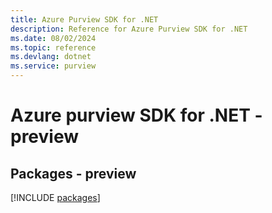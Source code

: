 ```yaml
---
title: Azure Purview SDK for .NET
description: Reference for Azure Purview SDK for .NET
ms.date: 08/02/2024
ms.topic: reference
ms.devlang: dotnet
ms.service: purview
---
```

# Azure purview SDK for .NET - preview
## Packages - preview
[!INCLUDE [packages](purview-index.md)]